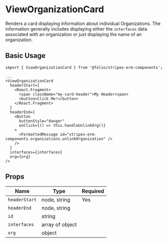 # ViewOrganizationCard

Renders a card displaying information about individual Organizations. The information generally includes displaying either the `interfaces` data associated with an organization or just displaying the name of an organization.

## Basic Usage

```
import { ViewOrganizationCard } from '@folio/stripes-erm-components';

...
<ViewOrganizationCard
  headerStart={
    <React.Fragment>
      <span className="my-card-header">My Header<span>
      <button>Click Me!</button>
    </React.Fragment>
  }
  headerEnd={
    <Button
      buttonStyle="danger"
      onClick={() => this.handleUnlinkOrg()}
    >
      <FormattedMessage id="stripes-erm-components.organizations.unlinkOrganization" />
    />
  }
  interfaces={interfaces}
  org={org}
/>
```
## Props

| Name | Type | Required |
--- | --- | --- |
| `headerStart` | node, string | Yes |
| `headerEnd` | node, string | |
| `id` | string | |
| `interfaces` | array of object | |
| `org` | object | |


